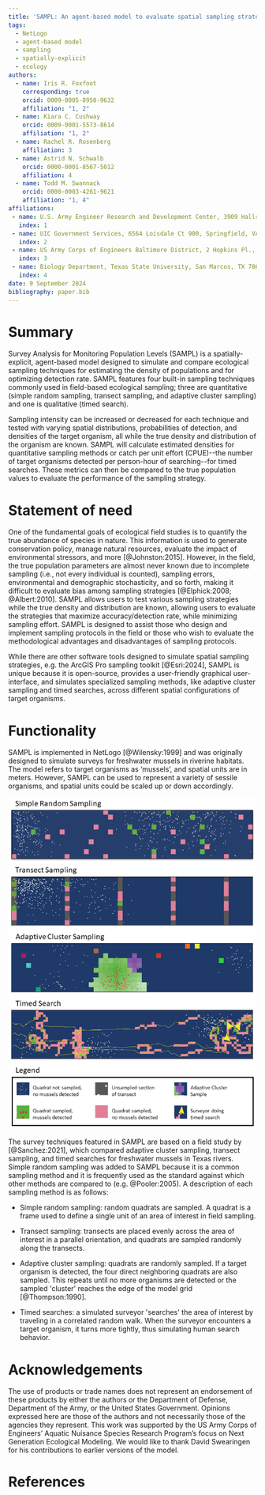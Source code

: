 ```yaml
---
title: 'SAMPL: An agent-based model to evaluate spatial sampling strategies'
tags:
  - NetLogo
  - agent-based model
  - sampling
  - spatially-explicit
  - ecology
authors:
  - name: Iris R. Foxfoot
    corresponding: true
    orcid: 0009-0005-8950-9632
    affiliation: "1, 2"
  - name: Kiara C. Cushway
    orcid: 0009-0001-5573-8614
    affiliation: "1, 2" 
  - name: Rachel R. Rosenberg
    affiliation: 3
  - name: Astrid N. Schwalb
    orcid: 0000-0001-8567-5012
    affiliation: 4
  - name: Todd M. Swannack
    orcid: 0000-0003-4261-9621
    affiliation: "1, 4"
affiliations:
 - name: U.S. Army Engineer Research and Development Center, 3909 Halls Ferry Road, Vicksburg, MS 39180, USA.
   index: 1
 - name: UIC Government Services, 6564 Loisdale Ct 900, Springfield, VA 22150, USA 
   index: 2
 - name: US Army Corps of Engineers Baltimore District, 2 Hopkins Pl., Baltimore, Maryland, 21201
   index: 3
 - name: Biology Department, Texas State University, San Marcos, TX 78666, USA
   index: 4
date: 9 September 2024
bibliography: paper.bib
---
```


# Summary

Survey Analysis for Monitoring Population Levels (SAMPL) is a spatially-explicit, agent-based model designed to simulate and compare ecological sampling techniques for estimating the density of populations and for optimizing detection rate. SAMPL features four built-in sampling techniques commonly used in field-based ecological sampling; three are quantitative (simple random sampling, transect sampling, and adaptive cluster sampling) and one is qualitative (timed search).  

Sampling intensity can be increased or decreased for each technique and tested with varying spatial distributions, probabilities of detection, and densities of the target organism, all while the true density and distribution of the organism are known. SAMPL will calculate estimated densities for quantitative sampling methods or catch per unit effort (CPUE)--the number of target organisms detected per person-hour of searching--for timed searches. These metrics can then be compared to the true population values to evaluate the performance of the sampling strategy. 

# Statement of need

One of the fundamental goals of ecological field studies is to quantify the true abundance of species in nature. This information is used to generate conservation policy, manage natural resources, evaluate the impact of environmental stressors, and more [@Johnston:2015]. However, in the field, the true population parameters are almost never known due to incomplete sampling (i.e., not every individual is counted), sampling errors, environmental and demographic stochasticity, and so forth, making it difficult to evaluate bias among sampling strategies [@Elphick:2008; @Albert:2010]. SAMPL allows users to test various sampling strategies while the true density and distribution are known, allowing users to evaluate the strategies that maximize accuracy/detection rate, while minimizing sampling effort. SAMPL is designed to assist those who design and implement sampling protocols in the field or those who wish to evaluate the methodological advantages and disadvantages of sampling protocols. 

While there are other software tools designed to simulate spatial sampling strategies, e.g. the ArcGIS Pro sampling toolkit [@Esri:2024], SAMPL is unique because it is open-source, provides a user-friendly graphical user-interface, and simulates specialized sampling methods, like adaptive cluster sampling and timed searches, across different spatial configurations of target organisms.  

# Functionality

SAMPL is implemented in NetLogo [@Wilensky:1999] and was originally designed to simulate surveys for freshwater mussels in riverine habitats. The model refers to target organisms as ‘mussels’, and spatial units are in meters. However, SAMPL can be used to represent a variety of sessile organisms, and spatial units could be scaled up or down accordingly.

![Figure 1: Four spatial sampling methods, as seen in the SAMPL model interface.\label{fig:example}](JOSS_figure.png)

The survey techniques featured in SAMPL are based on a field study by [@Sanchez:2021], which compared adaptive cluster sampling, transect sampling, and timed searches for freshwater mussels in Texas rivers. Simple random sampling was added to SAMPL because it is a common sampling method and it is frequently used as the standard against which other methods are compared to (e.g. @Pooler:2005). A description of each sampling method is as follows: 

- Simple random sampling: random quadrats are sampled. A quadrat is a frame used to define a single unit of an area of interest in field sampling. 

- Transect sampling: transects are placed evenly across the area of interest in a parallel orientation, and quadrats are sampled randomly along the transects. 

- Adaptive cluster sampling: quadrats are randomly sampled. If a target organism is detected, the four direct neighboring quadrats are also sampled. This repeats until no more organisms are detected or the sampled 'cluster' reaches the edge of the model grid [@Thompson:1990]. 

- Timed searches: a simulated surveyor 'searches' the area of interest by traveling in a correlated random walk. When the surveyor encounters a target organism, it turns more tightly, thus simulating human search behavior. 

# Acknowledgements

The use of products or trade names does not represent an endorsement of these products by either the authors or the Department of Defense, Department of the Army, or the United States Government. Opinions expressed here are those of the authors and not necessarily those of the agencies they represent. This work was supported by the US Army Corps of Engineers’ Aquatic Nuisance Species Research Program’s focus on Next Generation Ecological Modeling. We would like to thank David Swearingen for his contributions to earlier versions of the model.

# References